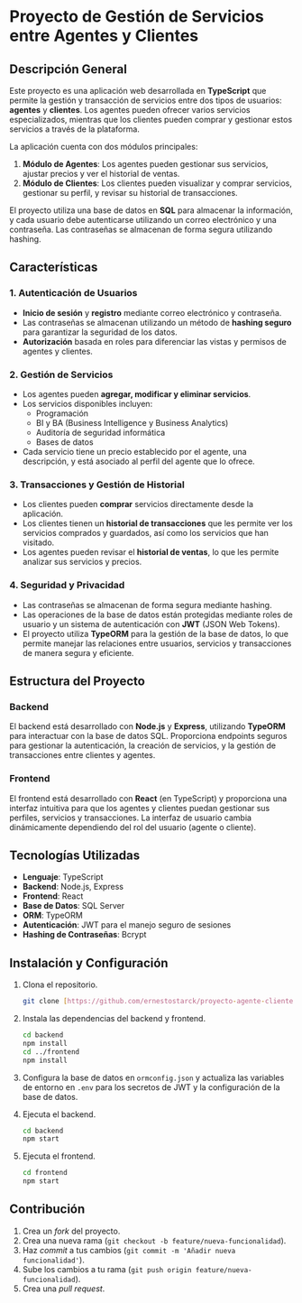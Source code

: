 # Proyecto de Gestión de Servicios entre Agentes y Clientes

## Descripción General

Este proyecto es una aplicación web desarrollada en **TypeScript** que permite la gestión y transacción de servicios entre dos tipos de usuarios: **agentes** y **clientes**. Los agentes pueden ofrecer varios servicios especializados, mientras que los clientes pueden comprar y gestionar estos servicios a través de la plataforma.

La aplicación cuenta con dos módulos principales:
1. **Módulo de Agentes**: Los agentes pueden gestionar sus servicios, ajustar precios y ver el historial de ventas.
2. **Módulo de Clientes**: Los clientes pueden visualizar y comprar servicios, gestionar su perfil, y revisar su historial de transacciones.

El proyecto utiliza una base de datos en **SQL** para almacenar la información, y cada usuario debe autenticarse utilizando un correo electrónico y una contraseña. Las contraseñas se almacenan de forma segura utilizando hashing.

## Características

### 1. Autenticación de Usuarios
- **Inicio de sesión** y **registro** mediante correo electrónico y contraseña.
- Las contraseñas se almacenan utilizando un método de **hashing seguro** para garantizar la seguridad de los datos.
- **Autorización** basada en roles para diferenciar las vistas y permisos de agentes y clientes.

### 2. Gestión de Servicios
- Los agentes pueden **agregar, modificar y eliminar servicios**.
- Los servicios disponibles incluyen:
  - Programación
  - BI y BA (Business Intelligence y Business Analytics)
  - Auditoría de seguridad informática
  - Bases de datos
- Cada servicio tiene un precio establecido por el agente, una descripción, y está asociado al perfil del agente que lo ofrece.

### 3. Transacciones y Gestión de Historial
- Los clientes pueden **comprar** servicios directamente desde la aplicación.
- Los clientes tienen un **historial de transacciones** que les permite ver los servicios comprados y guardados, así como los servicios que han visitado.
- Los agentes pueden revisar el **historial de ventas**, lo que les permite analizar sus servicios y precios.

### 4. Seguridad y Privacidad
- Las contraseñas se almacenan de forma segura mediante hashing.
- Las operaciones de la base de datos están protegidas mediante roles de usuario y un sistema de autenticación con **JWT** (JSON Web Tokens).
- El proyecto utiliza **TypeORM** para la gestión de la base de datos, lo que permite manejar las relaciones entre usuarios, servicios y transacciones de manera segura y eficiente.

## Estructura del Proyecto

### Backend
El backend está desarrollado con **Node.js** y **Express**, utilizando **TypeORM** para interactuar con la base de datos SQL. Proporciona endpoints seguros para gestionar la autenticación, la creación de servicios, y la gestión de transacciones entre clientes y agentes.

### Frontend
El frontend está desarrollado con **React** (en TypeScript) y proporciona una interfaz intuitiva para que los agentes y clientes puedan gestionar sus perfiles, servicios y transacciones. La interfaz de usuario cambia dinámicamente dependiendo del rol del usuario (agente o cliente).

## Tecnologías Utilizadas

- **Lenguaje**: TypeScript
- **Backend**: Node.js, Express
- **Frontend**: React
- **Base de Datos**: SQL Server
- **ORM**: TypeORM
- **Autenticación**: JWT para el manejo seguro de sesiones
- **Hashing de Contraseñas**: Bcrypt

## Instalación y Configuración

1. Clona el repositorio.
   ```bash
   git clone [https://github.com/ernestostarck/proyecto-agente-cliente.git](https://github.com/ernestostarck/Proyecto_WebMobile.git]
   ```

2. Instala las dependencias del backend y frontend.
   ```bash
   cd backend
   npm install
   cd ../frontend
   npm install
   ```

3. Configura la base de datos en `ormconfig.json` y actualiza las variables de entorno en `.env` para los secretos de JWT y la configuración de la base de datos.

4. Ejecuta el backend.
   ```bash
   cd backend
   npm start
   ```

5. Ejecuta el frontend.
   ```bash
   cd frontend
   npm start
   ```

## Contribución

1. Crea un *fork* del proyecto.
2. Crea una nueva rama (`git checkout -b feature/nueva-funcionalidad`).
3. Haz *commit* a tus cambios (`git commit -m 'Añadir nueva funcionalidad'`).
4. Sube los cambios a tu rama (`git push origin feature/nueva-funcionalidad`).
5. Crea una *pull request*.
